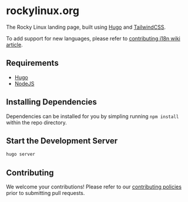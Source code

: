 # rockylinux.org

The Rocky Linux landing page, built using [Hugo](https://gohugo.io) and [TailwindCSS](https://tailwindcss.com).

To add support for new languages, please refer to [contributing i18n wiki article](https://wiki.rockylinux.org/en/Web/Website/contrib-i18n).

## Requirements

- [Hugo](https://gohugo.io)
- [NodeJS](https://nodejs.org)

## Installing Dependencies

Dependencies can be installed for you by simpling running `npm install` within the repo directory.

## Start the Development Server

```bash
hugo server
```

## Contributing

We welcome your contributions! Please refer to our [contributing policies](https://github.com/rocky-linux/rockylinux.org/blob/main/CONTRIBUTING.md) prior to submitting pull requests.